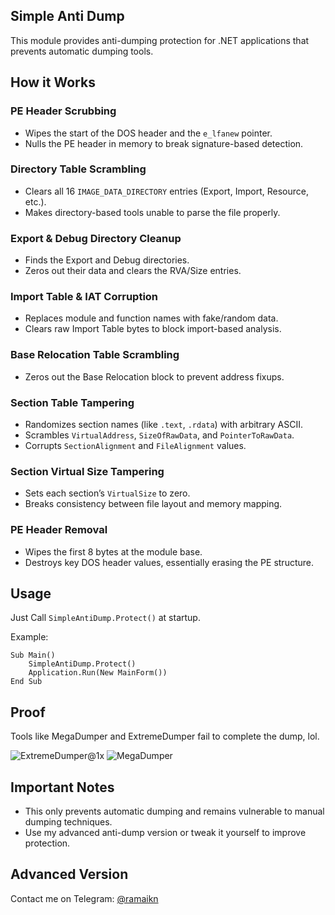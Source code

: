 ## Simple Anti Dump
This module provides anti-dumping protection for .NET applications that prevents automatic dumping tools.

## How it Works
### PE Header Scrubbing
- Wipes the start of the DOS header and the `e_lfanew` pointer.
- Nulls the PE header in memory to break signature-based detection.
### Directory Table Scrambling
- Clears all 16 `IMAGE_DATA_DIRECTORY` entries (Export, Import, Resource, etc.).
- Makes directory-based tools unable to parse the file properly.
### Export & Debug Directory Cleanup
- Finds the Export and Debug directories.
- Zeros out their data and clears the RVA/Size entries.
### Import Table & IAT Corruption
- Replaces module and function names with fake/random data.
- Clears raw Import Table bytes to block import-based analysis.
### Base Relocation Table Scrambling
- Zeros out the Base Relocation block to prevent address fixups.
### Section Table Tampering
- Randomizes section names (like `.text`, `.rdata`) with arbitrary ASCII.
- Scrambles `VirtualAddress`, `SizeOfRawData`, and `PointerToRawData`.
- Corrupts `SectionAlignment` and `FileAlignment` values.
### Section Virtual Size Tampering
- Sets each section’s `VirtualSize` to zero.
- Breaks consistency between file layout and memory mapping.
### PE Header Removal
- Wipes the first 8 bytes at the module base.
- Destroys key DOS header values, essentially erasing the PE structure.

## Usage
Just Call `SimpleAntiDump.Protect()` at startup.

Example:

```vb.net
Sub Main()
    SimpleAntiDump.Protect()
    Application.Run(New MainForm())
End Sub
```

## Proof
Tools like MegaDumper and ExtremeDumper fail to complete the dump, lol.

![ExtremeDumper@1x](https://github.com/user-attachments/assets/56948b3b-b8a7-4767-a94d-4e2725728b94) ![MegaDumper](https://github.com/user-attachments/assets/8fc016f3-e231-4189-a8d0-d3374f065056)

## Important Notes
- This only prevents automatic dumping and remains vulnerable to manual dumping techniques.
- Use my advanced anti-dump version or tweak it yourself to improve protection.

## Advanced Version
Contact me on Telegram: [@ramaikn](https://t.me/ramaikn)
